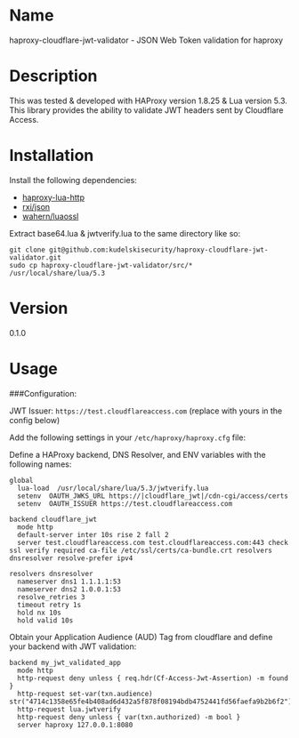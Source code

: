 Name
====

haproxy-cloudflare-jwt-validator - JSON Web Token validation for haproxy

Description
===========

This was tested & developed with HAProxy version 1.8.25 & Lua version 5.3.
This library provides the ability to validate JWT headers sent by Cloudflare Access. 

Installation
============

Install the following dependencies:
* [haproxy-lua-http](https://github.com/haproxytech/haproxy-lua-http)
* [rxi/json](https://github.com/rxi/json.lua)
* [wahern/luaossl](https://github.com/wahern/luaossl)

Extract base64.lua & jwtverify.lua to the same directory like so:

```
git clone git@github.com:kudelskisecurity/haproxy-cloudflare-jwt-validator.git
sudo cp haproxy-cloudflare-jwt-validator/src/* /usr/local/share/lua/5.3
```

Version
=======
0.1.0


Usage
=====

###Configuration:

JWT Issuer: `https://test.cloudflareaccess.com` (replace with yours in the config below)

Add the following settings in your `/etc/haproxy/haproxy.cfg` file: 

Define a HAProxy backend, DNS Resolver, and ENV variables with the following names:
```
global
  lua-load  /usr/local/share/lua/5.3/jwtverify.lua
  setenv  OAUTH_JWKS_URL https://|cloudflare_jwt|/cdn-cgi/access/certs
  setenv  OAUTH_ISSUER https://test.cloudflareaccess.com

backend cloudflare_jwt
  mode http
  default-server inter 10s rise 2 fall 2
  server test.cloudflareaccess.com test.cloudflareaccess.com:443 check ssl verify required ca-file /etc/ssl/certs/ca-bundle.crt resolvers dnsresolver resolve-prefer ipv4

resolvers dnsresolver
  nameserver dns1 1.1.1.1:53
  nameserver dns2 1.0.0.1:53
  resolve_retries 3
  timeout retry 1s
  hold nx 10s
  hold valid 10s
```

Obtain your Application Audience (AUD) Tag from cloudflare and define your backend with JWT validation:

```
backend my_jwt_validated_app
  mode http
  http-request deny unless { req.hdr(Cf-Access-Jwt-Assertion) -m found }
  http-request set-var(txn.audience) str("4714c1358e65fe4b408ad6d432a5f878f08194bdb4752441fd56faefa9b2b6f2")
  http-request lua.jwtverify
  http-request deny unless { var(txn.authorized) -m bool }
  server haproxy 127.0.0.1:8080
```
